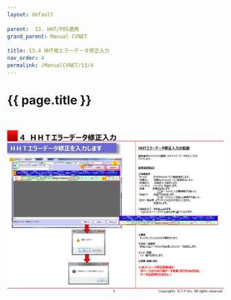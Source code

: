 ```yaml
---
layout: default

parent:  13. HHT/POS連携
grand_parent: Manual CVNET

title: 13.4 HHT用エラーデータ修正入力
nav_order: 4
permalink: /ManualCVNET/13/4
---
```


# {{ page.title }} <br/><br/>

<a href="/img/HHTPOS/HHT6.PNG" target="_blank">
<img src="/img/HHTPOS/HHT6.PNG" alt="login image"></a>
